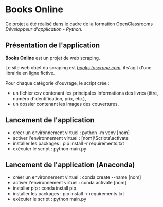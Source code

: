 # Books Online

 Ce projet a été réalisé dans le cadre de la formation OpenClassrooms *Développeur d'application - Python*.

## Présentation de l'application

**Books Online** est un projet de web scraping.

Le site web objet du scraping est [*books.toscrape.com*](http://books.toscrape.com/index.html), il s'agit d'une librairie en ligne fictive.

Pour chaque catégorie d'ouvrage, le script crée :
- un fichier csv contenant les principales informations des livres (titre, numéro d'identification, prix, etc.),
- un dossier contenant les images des couvertures.

## Lancement de l'application
- créer un environnement virtuel : python -m venv [nom]
- activer l'environnement virtuel : [nom]\Scripts\activate
- installer les packages : pip install -r requirements.txt
- exécuter le script : python main.py

## Lancement de l'application (Anaconda)
- créer un environnement virtuel : conda create --name [nom]
- activer l'environnement virtuel : conda activate [nom]
- installer pip : conda install pip
- installer les packages : pip install -r requirements.txt
- exécuter le script : python main.py